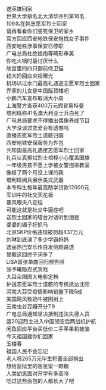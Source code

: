 送英雄回家  
世界大学排名北大清华并列第16名  
109名在韩志愿军烈士回家  
请再看看你们誓死保卫的家乡  
官方回应西安地铁保安拖拽女子事件  
西安地铁涉事保安已停职  
广电总局杜绝娘炮等畸形审美  
你吃火锅时最讨厌什么  
故宫里的四只御前侍卫猫  
钱大妈回应央视曝光  
机场以过水门最高礼遇迎志愿军烈士回家  
乔家的儿女是中国版顶楼吧  
小鹏汽车宣布取消大小周  
上海警方查获400万元假冒奥特曼  
塔利班称41名澳大利亚士兵白死了  
广电总局要求不得播出偶像养成节目  
大学没谈过恋爱会有遗憾吗  
直播志愿军烈士遗骸归国  
西安地铁安保服务为外包  
共和国最高礼遇接志愿军烈士回家  
礼兵认真擦拭烈士棺椁小心覆盖国旗  
一年级男孩不愿上学被女警抱进教室  
像极了两个月没上课的我  
塔利班阅兵展示美式武器  
本专科生每年最高助学贷款12000元  
军训中的社交天花板  
暴风眼央八定档  
可能这就是社交牛逼症吧  
送烈士回家的塔台对话听到泪目  
婆婆的镯子好抓马  
北京SKP价格违规被罚超437万元  
刘琳到底演了多少学霸妈妈  
迪丽热巴安乐传白发侧颜路透  
曾毅这回终于词多了  
LISA首张单曲回归预告照  
张予曦隐忍式哭戏  
大耳朵图图大电影定档  
护送志愿军烈士遗骸的专机抵达沈阳  
河南大蒜受疫情影响销量下降5成  
美国飓风致奶牛被困树上  
云南虫谷豆瓣开分7.9  
广电总局通知坚决抵制违法失德人员  
运20迎烈士进入中国领空后两战机护航  
闲鱼回应平台买低价二手苹果机被骗  
今天祖国接你们回家  
玉楼春  
祖国人民不会忘记  
老人将265万元毕生积蓄全部捐出  
想给监狱里的爸爸留一颗糖  
人类幼崽面对开学有多高冷  
吃过这些面包的人都长大了吧  
